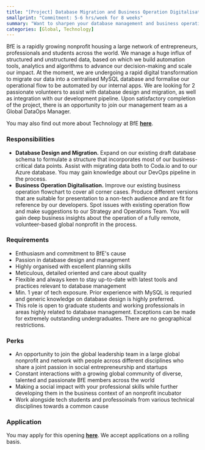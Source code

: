 ```yaml
---
title: "[Project] Database Migration and Business Operation Digitalisation (5-6 hours / week for 8 weeks)"
smallprint: "Commitment: 5-6 hrs/week for 8 weeks"
summary: "Want to sharpen your database management and business operation skills while contributing to a good cause? Want to work with an ever-growing set of interesting structured and unstructured data, pick up different database management tools, and work with a group of passionate and socially-oriented developers to see data in action in a variety of technical projects?" # this will be visible on platforms like LinkedIn when sharing
categories: [Global, Technology]
---
```


BfE is a rapidly growing nonprofit housing a large network of entrepreneurs, professionals and students across the world. We manage a huge influx of structured and unstructured data, based on which we build automation tools, analytics and algorithms to advance our decision-making and scale our impact. At the moment, we are undergoing a rapid digital transformation to migrate our data into a centralised MySQL database and formalise our operational flow to be automated by our internal apps. We are looking for 2 passionate volunteers to assist with database design and migration, as well as integration with our development pipeline. Upon satisfactory completion of the project, there is an opportunity to join our management team as a Global DataOps Manager.

You may also find out more about Technology at BfE [**here**](https://tech.bridgesforenterprise.com).

### Responsibilities
- **Database Design and Migration.** Expand on our existing draft database schema to formulate a structure that incorporates most of our business-critical data points. Assist with migrating data both to Coda.io and to our Azure database. You may gain knowledge about our DevOps pipeline in the process. 
- **Business Operation Digitalisation.** Improve our existing business operation flowchart to cover all corner cases. Produce different versions that are suitable for presentation to a non-tech audience and are fit for reference by our developers. Spot issues with existing operation flow and make suggestions to our Strategy and Operations Team. You will gain deep business insights about the operation of a fully remote, volunteer-based global nonprofit in the process.
  
### Requirements
- Enthusiasm and commitment to BfE's cause
- Passion in database design and management
- Highly organised with excellent planning skills
- Meticulous, detailed oriented and care about quality
- Flexible and always keen to stay up-to-date with latest tools and practices relevant to database management
- Min. 1 year of tech exposure. Prior experience with MySQL is requried and generic knowledge on database design is highly preferred. 
- This role is open to graduate students and working professionals in areas highly related to database management. Exceptions can be made for extremely outstanding undergraduates. There are no geographical restrictions.

### Perks
- An opportunity to join the global leadership team in a large global nonprofit and network with people across different disciplines who share a joint passion in social entrepreneurship and startups
- Constant interactions with a growing global community of diverse, talented and passionate BfE members across the world
- Making a social impact with your professional skills while further developing them in the business context of an nonprofit incubator
- Work alongside tech students and professoinals from various technical disciplines towards a common cause

### Application
You may apply for this opening [**here**](https://forms.gle/RpyaEKcxZY14wW6F8). We accept applications on a rolling basis.
